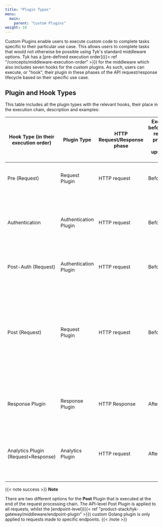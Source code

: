 ```yaml
---
title: "Plugin Types"
menu:
  main:
    parent: "Custom Plugins"
weight: 10
---
```


Custom Plugins enable users to execute custom code to complete tasks specific to their particular use case. This allows users to complete tasks that would not otherwise be possible using Tyk's standard middleware options. Tyk has a [pre-defined execution order]({{< ref "/concepts/middleware-execution-order" >}}) for the middleware which also includes seven hooks for the custom plugins. As such, users can execute, or "hook", their plugin in these phases of the API request/response lifecycle based on their specific use case.

## Plugin and Hook Types
This table includes all the plugin types with the relevant hooks, their place in the execution chain, description and examples:

| Hook Type (in their execution order) | Plugin Type | HTTP Request/Response phase | Executed before/after reverse proxy to the upstream API | Details | Common Use Cases |  
|--------------------------|----|---|--------------|--------------------|---------
| Pre (Request) | Request Plugin |  HTTP request | Before | The first thing to be executed, before any middleware  | IP Rate Limit plugins,  API Request enrichment      |
| Authentication| Authentication Plugin |  HTTP request | Before | Replaces Tyk's authentication & authorization middleware with your own business logic |  When you need your a custom flow, for example, interfacing with legacy Auth database |
| Post-Auth (Request)| Authentication Plugin |  HTTP request | Before | Executed immediately after authentication middleware  | Additional special custom authentication is needed |
| Post (Request)| Request Plugin  |  HTTP request| Before | The final middleware to be executed during the *HTTP request* phase  | Update the request before it gets to the upstream, for example, adding a header that might override another header, so we add it at the end to ensure it doesn't get overridden |
| Response Plugin| Response Plugin |  HTTP Response | After | Executed after the reverse proxy to the upstream API | Executed straight after the reverse proxy returns from the upstream API to Tyk  |  Change the response before the user gets it, for example, change `Location` header from internal to an external URL |
| Analytics Plugin (Request+Response)| Analytics Plugin | HTTP request | After | The final middleware to be executed during the *HTTP response* phase  | Change analytics records, for example, obfuscating sensitive data such as the `Authorization` header |

{{< note success >}}
**Note**  

There are two different options for the **Post** Plugin that is executed at the end of the request processing chain. The API-level Post Plugin is applied to all requests, whilst the [endpoint-level]({{< ref "product-stack/tyk-gateway/middleware/endpoint-plugin" >}}) custom Golang plugin is only applied to requests made to specific endpoints.
{{< /note >}}

